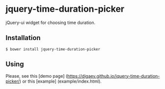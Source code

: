 # jquery-time-duration-picker

jQuery-ui widget for choosing time duration.

## Installation
```
$ bower install jquery-time-duration-picker
```

## Using

Please, see this [demo page] (https://digaev.github.io/jquery-time-duration-picker/) or this [example] (example/index.html).
